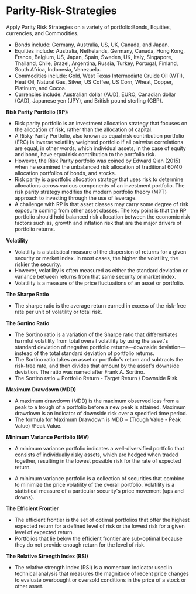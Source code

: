 # Parity-Risk-Strategies
Apply Parity Risk Strategies on a variety of portfolio:Bonds, Equities, currencies, and Commodities.

- Bonds include: Germany, Australia, US, UK, Canada, and Japan.
- Equities include: Australia, Nethelands, Germany, Canada, Hong Kong, France, Belgium, US, Japan, Spain, Sweden, UK, Italy, Singapore, Thailand, Chile, Brazel, Argentina, Russia, Turkey, Portugal, Finland, South Africa, Indonesia, Venezuela.
- Commodities include: Gold, West Texas Intermediate Cruide Oil (WTI), Heat Oil, Natural Gas, Silver, US Coffee, US Corn, Wheat, Copper, Platinum, and Cocoa.
- Currencies include: Australian dollar (AUD), EURO, Canadian dollar (CAD), Japanese yen (JPY), and British pound sterling (GBP).

**Risk Parity Portfolio (RP):**
- Risk parity portfolio is an investment allocation strategy that focuses on the allocation of risk, rather than the allocation of capital.
- A Risky Parity Portfolio, also known as equal risk contribution portfolio (ERC) is inverse volatility weighted portfolio if all pairwise correlations are equal,
in other words, which individual assets, in the case of equity and bond, have equal risk contribution to the portfolio risk.
- However, the Risk Parity portfolio was coined by Edward Qian (2015) when he examined the unbalanced risk allocation of traditional 60/40 allocation portfolios of bonds,
and stocks.
- Risk parity is a portfolio allocation strategy that uses risk to determine allocations across various components of an investment portfolio. 
The risk parity strategy modifies the modern portfolio theory (MPT) approach to investing through the use of leverage.
- A challenge with RP is that asset classes may carry some degree of risk exposure coming from other asset classes. 
The key point is that the RP portfolio should hold balanced risk allocation between the economic risk factors such as, 
growth and inflation risk that are the major drivers of portfolio returns.

**Volatility**
- Volatility is a statistical measure of the dispersion of returns for a given security or market index. 
In most cases, the higher the volatility, the riskier the security. 
- However, volatility is often measured as either the standard deviation or variance between returns from that same security or market index.
- Volatility is a measure of the price fluctuations of an asset or portfolio.

**The Sharpe Ratio**
- The sharpe ratio is the average return earned in excess of the risk-free rate per unit of volatility or total risk.

**The Sortino Ratio**
- The Sortino ratio is a variation of the Sharpe ratio that differentiates harmful volatility from total overall volatility by using the asset's standard deviation of negative portfolio returns—downside deviation—instead of the total standard deviation of portfolio returns. 
- The Sortino ratio takes an asset or portfolio's return and subtracts the risk-free rate, and then divides that amount by the asset's downside deviation. The ratio was named after Frank A. Sortino.
- The Sortino ratio = Portfolio Return - Target Return / Downside Risk.


**Maximum Drawdown (MDD)**
- A maximum drawdown (MDD) is the maximum observed loss from a peak to a trough of a portfolio before a new peak is attained. Maximum drawdown is an indicator of downside risk over a specified time period.
- The formula for Maximum Drawdown is MDD = (Trough Value - Peak Value) /Peak Value.

**Minimum Variance Portfolio (MV)**

- A minimum variance portfolio indicates a well-diversified portfolio that consists of individually risky assets, which are hedged when traded together, resulting in the lowest possible risk for the rate of expected return.

- A minimum variance portfolio is a collection of securities that combine to minimize the price volatility of the overall portfolio. Volatility is a statistical measure of a particular security's price movement (ups and downs).

**The Efficient Frontier**

- The efficient frontier is the set of optimal portfolios that offer the highest expected return for a defined level of risk or the lowest risk for a given level of expected return. 
- Portfolios that lie below the efficient frontier are sub-optimal because they do not provide enough return for the level of risk.

**The Relative Strength Index (RSI)**

- The relative strength index (RSI) is a momentum indicator used in technical analysis that measures the magnitude of recent price changes to evaluate overbought or oversold conditions in the price of a stock or other asset. 
